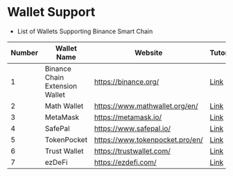# Wallet Support

* List of Wallets Supporting Binance Smart Chain

| Number | Wallet Name                                            | Website                          | Tutorial|
| ------ | ------------------------------------- | -------------------------------- |-------------------------------- |
| 1      | Binance Chain Extension Wallet            | <https://binance.org/>       |[Link](../smart-chain/wallet/binance.md)|
| 2      | Math Wallet              | <https://www.mathwallet.org/en/>       |[Link](../smart-chain/wallet/math.md)|
| 3      | MetaMask              | <https://metamask.io/>       |[Link](../smart-chain/wallet/metamask.md)|
| 4      | SafePal              | <https://www.safepal.io/>       |[Link](https://blog.safepal.io/binance-smart-chain-x-safepal/)|
| 5      | TokenPocket              | <https://www.tokenpocket.pro/en/>       |[Link](https://tokenpocket-gm.medium.com/how-to-create-or-import-a-bsc-account-to-tokenpocket-faaad2f2989c)|
| 6      | Trust Wallet              | <https://trustwallet.com/>       |[Link](../smart-chain/wallet/trustwallet.md)|
| 7      | ezDeFi              | <https://ezdefi.com/>       |[Link](../smart-chain/wallet/ezdefi.md)|
